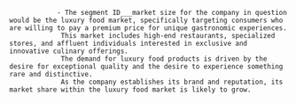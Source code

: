 				- The segment ID___market size for the company in question would be the luxury food market, specifically targeting consumers who are willing to pay a premium price for unique gastronomic experiences.
				 This market includes high-end restaurants, specialized stores, and affluent individuals interested in exclusive and innovative culinary offerings.
				 The demand for luxury food products is driven by the desire for exceptional quality and the desire to experience something rare and distinctive.
				 As the company establishes its brand and reputation, its market share within the luxury food market is likely to grow.












